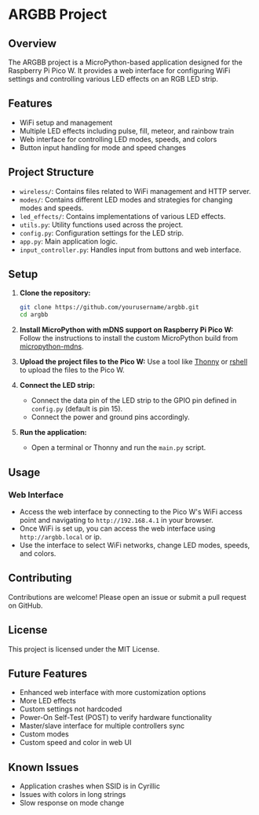# ARGBB Project

## Overview

The ARGBB project is a MicroPython-based application designed for the Raspberry Pi Pico W. It provides a web interface for configuring WiFi settings and controlling various LED effects on an RGB LED strip.

## Features

- WiFi setup and management
- Multiple LED effects including pulse, fill, meteor, and rainbow train
- Web interface for controlling LED modes, speeds, and colors
- Button input handling for mode and speed changes

## Project Structure

- `wireless/`: Contains files related to WiFi management and HTTP server.
- `modes/`: Contains different LED modes and strategies for changing modes and speeds.
- `led_effects/`: Contains implementations of various LED effects.
- `utils.py`: Utility functions used across the project.
- `config.py`: Configuration settings for the LED strip.
- `app.py`: Main application logic.
- `input_controller.py`: Handles input from buttons and web interface.

## Setup

1. **Clone the repository:**

   ```sh
   git clone https://github.com/yourusername/argbb.git
   cd argbb
   ```

2. **Install MicroPython with mDNS support on Raspberry Pi Pico W:**
   Follow the instructions to install the custom MicroPython build from [micropython-mdns](https://github.com/cbrand/micropython-mdns.git).

3. **Upload the project files to the Pico W:**
   Use a tool like [Thonny](https://thonny.org/) or [rshell](https://github.com/dhylands/rshell) to upload the files to the Pico W.

4. **Connect the LED strip:**

   - Connect the data pin of the LED strip to the GPIO pin defined in `config.py` (default is pin 15).
   - Connect the power and ground pins accordingly.

5. **Run the application:**
   - Open a terminal or Thonny and run the `main.py` script.

## Usage

### Web Interface

- Access the web interface by connecting to the Pico W's WiFi access point and navigating to `http://192.168.4.1` in your browser.
- Once WiFi is set up, you can access the web interface using `http://argbb.local` or ip.
- Use the interface to select WiFi networks, change LED modes, speeds, and colors.

## Contributing

Contributions are welcome! Please open an issue or submit a pull request on GitHub.

## License

This project is licensed under the MIT License.

## Future Features

- Enhanced web interface with more customization options
- More LED effects
- Custom settings not hardcoded
- Power-On Self-Test (POST) to verify hardware functionality
- Master/slave interface for multiple controllers sync
- Custom modes
- Custom speed and color in web UI

## Known Issues

- Application crashes when SSID is in Cyrillic
- Issues with colors in long strings
- Slow response on mode change
